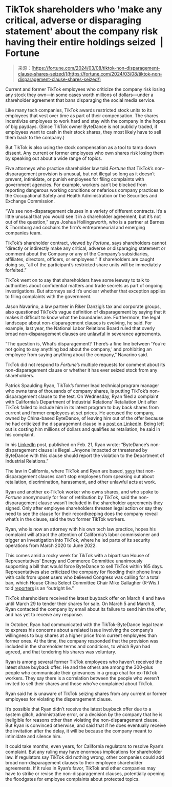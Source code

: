 <!--yml
category: 未分类
date: 2024-05-27 14:49:28
-->

# TikTok shareholders who 'make any critical, adverse or disparaging statement' about the company risk having their entire holdings seized  | Fortune

> 来源：[https://fortune.com/2024/03/08/tiktok-non-disparagement-clause-shares-seized/](https://fortune.com/2024/03/08/tiktok-non-disparagement-clause-shares-seized/)

Current and former TikTok employees who criticize the company risk losing any stock they own—in some cases worth millions of dollars—under a shareholder agreement that bans disparaging the social media service. 

Like many tech companies, TikTok awards restricted stock units to its employees that vest over time as part of their compensation. The shares incentivize employees to work hard and stay with the company in the hopes of big paydays. (Since TikTok owner ByteDance is not publicly traded, if employees want to cash in their stock shares, they most likely have to sell them back to the company.)

But TikTok is also using the stock compensation as a tool to tamp down dissent. Any current or former employees who own shares risk losing them by speaking out about a wide range of topics.

Five attorneys who practice shareholder law told *Fortune* that TikTok’s non-disparagement provision is unusual, but not illegal so long as it doesn’t prevent, intimidate, or punish employees for filing complaints with government agencies. For example, workers can’t be blocked from reporting dangerous working conditions or nefarious company practices to the Occupational Safety and Health Administration or the Securities and Exchange Commission.

“We see non-disparagement clauses in a variety of different contracts. It’s a little unusual that you would see it in a shareholder agreement, but it’s not out of the question,” says Joshua Hollingsworth, who is a partner at Barnes & Thornburg and cochairs the firm’s entrepreneurial and emerging companies team. 

TikTok’s shareholder contract, viewed by *Fortune*, says shareholders cannot “directly or indirectly make any critical, adverse or disparaging statement or comment about the Company or any of the Company’s subsidiaries, affiliates, directors, officers, or employees.” If shareholders are caught doing so, “all of the participant’s restricted share units will be immediately forfeited.” 

TikTok went on to say that shareholders have some leeway to talk to authorities about confidential matters and trade secrets as part of ongoing investigations. But attorneys said it’s unclear whether that exception applies to filing complaints with the government.   

Jason Navarino, a law partner in Riker Danzig’s tax and corporate groups, also questioned TikTok’s vague definition of disparagement by saying that it makes it difficult to know what the boundaries are. Furthermore, the legal landscape about non-disparagement clauses is evolving, he said. For example, last year, the National Labor Relations Board ruled that overly broad non-disparagement clauses are [unlawful](https://www.axios.com/2023/03/27/labor-board-says-non-disparagement-clauses-are-unlawful) in severance agreements. 

“The question is, What’s disparagement? There’s a fine line between ‘You’re not going to say anything bad about the company,’ and prohibiting an employee from saying anything about the company,” Navarino said. 

TikTok did not respond to *Fortune*’s multiple requests for comment about its non-disparagement clause or whether it has ever seized stock from any shareholders. 

Patrick Spaulding Ryan, TikTok’s former lead technical program manager who owns tens of thousands of company shares, is putting TikTok’s non-disparagement clause to the test. On Wednesday, Ryan filed a complaint with California’s Department of Industrial Relations’ Retaliation Unit after TikTok failed to include him in its latest program to buy back shares from current and former employees at set prices. He accused the company, owned by China-based ByteDance, of leaving him out of the offer because he had criticized the disparagement clause in a [post on LinkedIn](https://www.linkedin.com/pulse/former-tiktok-employee-company-can-claw-back-your-vested-ryan-dn9wc/?trackingId=shsRAxScLhiQyEasNSt3SQ%3D%3D). Being left out is costing him millions of dollars and qualifies as retaliation, he said in his complaint.

In his [LinkedIn](https://fortune.com/company/linkedin/) post, published on Feb. 21, Ryan wrote: “ByteDance’s non-disparagement clause is illegal…Anyone impacted or threatened by ByteDance with this clause should report the violation to the Department of Industrial Relations.”

The law in California, where TikTok and Ryan are based, [says](https://calcivilrights.ca.gov/wp-content/uploads/sites/32/2022/11/Employment-Separation-and-Settlement-Agreements-Limitations-FAQ_ENG.pdf) that non-disparagement clauses can’t stop employees from speaking out about retaliation, discrimination, harassment, and other unlawful acts at work. 

Ryan and another ex-TikTok worker who owns shares, and who spoke to *Fortune* anonymously for fear of retribution by TikTok, said the non-disparagement clause wasn’t included in the shareholder agreements they signed. Only after employee shareholders threaten legal action or say they need to see the clause for their recordkeeping does the company reveal what’s in the clause, said the two former TikTok workers.

Ryan, who is now an attorney with his own tech law practice, hopes his complaint will attract the attention of California’s labor commissioner and trigger an investigation into TikTok, where he led parts of its security operations from March 2020 to June 2022. 

This comes amid a rocky week for TikTok with a bipartisan House of Representatives’ Energy and Commerce Committee unanimously supporting a bill that would force ByteDance to sell TikTok within 165 days. Representatives also criticized the company for flooding their phone lines with calls from upset users who believed Congress was calling for a total ban, which House China Select Committee Chair Mike Gallagher (R-Wis.) told [reporters](https://www.axios.com/2024/03/07/tiktok-ban-congress-phone-calls) is an “outright lie.”

TikTok shareholders received the latest buyback offer on March 4 and have until March 29 to tender their shares for sale. On March 5 and March 8, Ryan contacted the company by email about its failure to send him the offer, and has yet to receive any response.

In October, Ryan had communicated with the TikTok-ByteDance legal team to express his concerns about a related issue involving the company’s willingness to buy shares at a higher price from current employees than former ones. At the time, the company responded that the provision was included in the shareholder terms and conditions, to which Ryan had agreed, and that tendering his shares was voluntary. 

Ryan is among several former TikTok employees who haven’t received the latest share buyback offer. He and the others are among the 300-plus people who communicate their grievances in a group chat for ex-TikTok workers. They say there is a correlation between the people who weren’t invited to sell their shares and those who’ve complained about TikTok. 

Ryan said he is unaware of TikTok seizing shares from any current or former employees for violating the disparagement clause.  

It’s possible that Ryan didn’t receive the latest buyback offer due to a system glitch, administrative error, or a decision by the company that he is ineligible for reasons other than violating the non-disparagement clause. But Ryan is convinced otherwise, and said that if he does eventually receive the invitation after the delay, it will be because the company meant to intimidate and silence him. 

It could take months, even years, for California regulators to resolve Ryan’s complaint. But any ruling may have enormous implications for shareholder law. If regulators say TikTok did nothing wrong, other companies could add broad non-disparagement clauses to their employee shareholder agreements. If it rules in Ryan’s favor, TikTok and other companies may have to strike or revise the non-disparagement clauses, potentially opening the floodgates for employee complaints about protected topics.